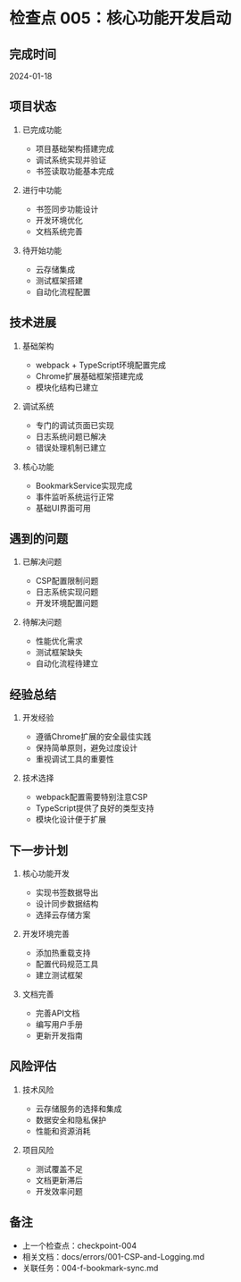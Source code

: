 # 检查点 005：核心功能开发启动

## 完成时间
2024-01-18

## 项目状态

1. 已完成功能
   - 项目基础架构搭建完成
   - 调试系统实现并验证
   - 书签读取功能基本完成

2. 进行中功能
   - 书签同步功能设计
   - 开发环境优化
   - 文档系统完善

3. 待开始功能
   - 云存储集成
   - 测试框架搭建
   - 自动化流程配置

## 技术进展

1. 基础架构
   - webpack + TypeScript环境配置完成
   - Chrome扩展基础框架搭建完成
   - 模块化结构已建立

2. 调试系统
   - 专门的调试页面已实现
   - 日志系统问题已解决
   - 错误处理机制已建立

3. 核心功能
   - BookmarkService实现完成
   - 事件监听系统运行正常
   - 基础UI界面可用

## 遇到的问题

1. 已解决问题
   - CSP配置限制问题
   - 日志系统实现问题
   - 开发环境配置问题

2. 待解决问题
   - 性能优化需求
   - 测试框架缺失
   - 自动化流程待建立

## 经验总结

1. 开发经验
   - 遵循Chrome扩展的安全最佳实践
   - 保持简单原则，避免过度设计
   - 重视调试工具的重要性

2. 技术选择
   - webpack配置需要特别注意CSP
   - TypeScript提供了良好的类型支持
   - 模块化设计便于扩展

## 下一步计划

1. 核心功能开发
   - 实现书签数据导出
   - 设计同步数据结构
   - 选择云存储方案

2. 开发环境完善
   - 添加热重载支持
   - 配置代码规范工具
   - 建立测试框架

3. 文档完善
   - 完善API文档
   - 编写用户手册
   - 更新开发指南

## 风险评估

1. 技术风险
   - 云存储服务的选择和集成
   - 数据安全和隐私保护
   - 性能和资源消耗

2. 项目风险
   - 测试覆盖不足
   - 文档更新滞后
   - 开发效率问题

## 备注
- 上一个检查点：checkpoint-004
- 相关文档：docs/errors/001-CSP-and-Logging.md
- 关联任务：004-f-bookmark-sync.md 